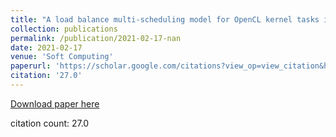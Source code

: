 ```yaml
---
title: "A load balance multi-scheduling model for OpenCL kernel tasks in an integrated cluster"
collection: publications
permalink: /publication/2021-02-17-nan
date: 2021-02-17
venue: 'Soft Computing'
paperurl: 'https://scholar.google.com/citations?view_op=view_citation&hl=en&user=CCckbEUAAAAJ&citation_for_view=CCckbEUAAAAJ:rO6llkc54NcC'
citation: '27.0'
---
```

[Download paper here](https://scholar.google.com/citations?view_op=view_citation&hl=en&user=CCckbEUAAAAJ&citation_for_view=CCckbEUAAAAJ:rO6llkc54NcC)

citation count: 27.0